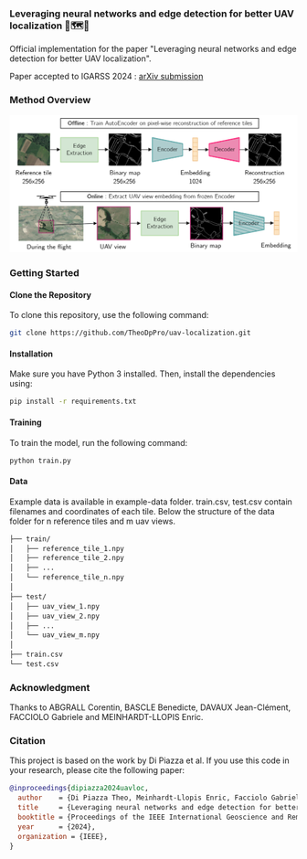### Leveraging neural networks and edge detection for better UAV localization 🚁🗺️📍

Official implementation for the paper "Leveraging neural networks and edge detection for better UAV localization".

Paper accepted to IGARSS 2024 : [arXiv submission](https://arxiv.org/submit/5505657/view)

### Method Overview

<img src="https://github.com/TheoDpPro/uav-localization/blob/main/figures/overview_method_final.png" alt="Method overview" width="600">

### Getting Started

#### Clone the Repository

To clone this repository, use the following command:

```bash
git clone https://github.com/TheoDpPro/uav-localization.git
```

#### Installation

Make sure you have Python 3 installed. Then, install the dependencies using:

```bash
pip install -r requirements.txt
```

#### Training

To train the model, run the following command:

```bash
python train.py
```

#### Data

Example data is available in example-data folder.
train.csv, test.csv contain filenames and coordinates of each tile.
Below the structure of the data folder for n reference tiles and m uav views.

```bash
├── train/
│   ├── reference_tile_1.npy
│   ├── reference_tile_2.npy
│   ├── ...
│   └── reference_tile_n.npy
│
├── test/
│   ├── uav_view_1.npy
│   ├── uav_view_2.npy
│   ├── ...
│   └── uav_view_m.npy
│
├── train.csv
└── test.csv
```

### Acknowledgment

Thanks to ABGRALL Corentin, BASCLE Benedicte, DAVAUX Jean-Clément, FACCIOLO Gabriele and MEINHARDT-LLOPIS Enric.

### Citation

This project is based on the work by Di Piazza et al. If you use this code in your research, please cite the following paper:

```BibTeX
@inproceedings{dipiazza2024uavloc,
  author    = {Di Piazza Theo, Meinhardt-Llopis Enric, Facciolo Gabriele, Bascle Benedicte, Abgrall Corentin and Devaux Jean-Clement},
  title     = {Leveraging neural networks and edge detection for better UAV localization},
  booktitle = {Proceedings of the IEEE International Geoscience and Remote Sensing Symposium (IGARSS)},
  year      = {2024},
  organization = {IEEE},
}
```
